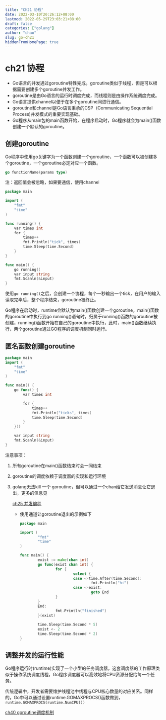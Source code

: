 ```yaml
---
title: "Ch21 协程"
date: 2022-03-10T20:26:12+08:00
lastmod: 2022-05-29T23:03:21+08:00
draft: false
categories: ["golang"]
author: "chao"
slug: go-ch21
hiddenFromHomePage: true
---
```


# ch21 协程

- Go语言的并发通过goroutine特性完成。goroutine类似于线程，但是可以根据需要创建多个goroutine并发工作。
- goroutine是由Go语言的运行时调度完成，而线程则是由操作系统调度完成。
- Go语言提供channel以便于在多个goroutine间进行通信。
- goroutine和channel是Go语言秉承的CSP（Communicating Sequential Process)并发模式的重要实现基础。
- Go程序从main包的main函数开始，在程序启动时，Go程序就会为main()函数创建一个默认的goroutine。

## **创建goroutine**

Go程序中使用go关键字为一个函数创建一个goroutine，一个函数可以被创建多个goroutine，一个goroutine必定对应一个函数。

```go
go functionName(params type)
```

注：返回值会被忽略，如果要通信，使用channel

```go
package main

import (
    "fmt"
    "time"
)

func running() {
    var times int
    for {
        times++
        fmt.Println("tick", times)
        time.Sleep(time.Second)
    }
}

func main() {
    go running()
    var input string
    fmt.Scanln(&input)
}
```

使用`go running()`之后，会创建一个协程，每个一秒输出一个tick，在用户的输入读取完毕后，整个程序结束，goroutine被终止。

Go程序在启动时，runtime会默认为main()函数创建一个goroutine，main()函数的goroutine中执行到go running()语句时，归属于running()函数的goroutine被创建，running()函数开始在自己的goroutine中执行，此时，main()函数继续执行，两个goroutine通过GO程序的调度机制同时运行。

## **匿名函数创建goroutine**

```go
package main
import (
    "fmt"
    "time"
)

func main() {
    go func() {
        var times int

        for {
            times++
            fmt.Println("ticks", times)
            time.Sleep(time.Second)
        }
    }()

    var input string
    fmt.Scanln(&input)
}
```

注意事项：

1. 所有goroutine在main()函数结束时会一同结束
2. goroutine的调度依赖于调度器的实现和运行环境
3. golang无法kill 一个 goroutine，但可以通过一个chan给它发送消息让它退出，更多的信息见
   
    [ch25 并发编程](ch25%20%E5%B9%B6%E5%8F%91%E7%BC%96%E7%A8%8B%20f0cdfb2499f74bc48b4fc5ece4619ee1.md)
    
    - 使用通道让goroutine退出的示例如下
      
        ```go
        package main
        
        import (
        		"fmt"
        		"time"
        )
        
        func main() {
        		exist := make(chan int)
        		go func(exist chan int) {
        				for {
        						select {
        						case <-time.After(time.Second):
        								fmt.Println("hi")
        						case <-exist:
        								goto End
        				}
        		}
        		End:
        				fmt.Println("finished")
        		}(exist)
        	
        		time.Sleep(time.Second * 5)
        		exist <- 2
        		time.Sleep(time.Second * 2)
        }
        ```
        

## **调整并发的运行性能**

Go程序运行时(runtime)实现了一个小型的任务调度器，这套调度器的工作原理类似于操作系统调度线程，Go程序调度器可以高效地将CPU资源分配给每一个任务。

传统逻辑中，开发者需要维护线程池中线程与CPU核心数量的对应关系。同样的，Go中可以通过设置runtime.GOMAXPROCS()函数做到，`runtime.GOMAXPROCS(runtime.NumCPU())`

[ch40 goroutine调度机制](ch40%20goroutine%E8%B0%83%E5%BA%A6%E6%9C%BA%E5%88%B6%20616893eae87143efbdd221a1932c4905.md)